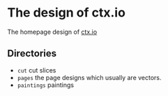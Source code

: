 # The design of ctx.io

The homepage design of [ctx.io](http://ctx.io)

## Directories

- `cut` cut slices
- `pages` the page designs which usually are vectors.
- `paintings` paintings